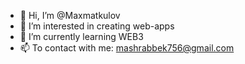 - 👋 Hi, I’m @Maxmatkulov
- 👀 I’m interested in creating web-apps
- 🌱 I’m currently learning WEB3
- 📫 To contact with me: mashrabbek756@gmail.com
